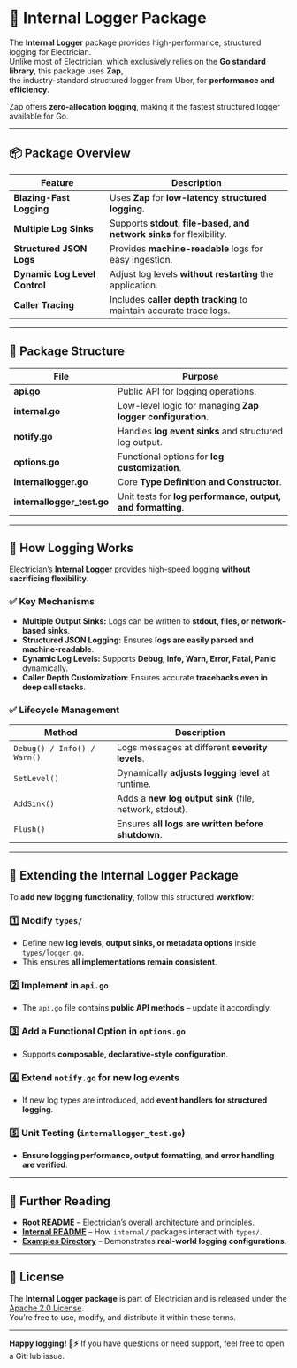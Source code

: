 # 📜 Internal Logger Package

The **Internal Logger** package provides high-performance, structured logging for Electrician.  
Unlike most of Electrician, which exclusively relies on the **Go standard library**, this package uses **Zap**,  
the industry-standard structured logger from Uber, for **performance and efficiency**.

Zap offers **zero-allocation logging**, making it the fastest structured logger available for Go.

---

## 📦 Package Overview

| Feature                       | Description                                                         |
| ----------------------------- | ------------------------------------------------------------------- |
| **Blazing-Fast Logging**      | Uses **Zap** for **low-latency structured logging**.                |
| **Multiple Log Sinks**        | Supports **stdout, file-based, and network sinks** for flexibility. |
| **Structured JSON Logs**      | Provides **machine-readable** logs for easy ingestion.              |
| **Dynamic Log Level Control** | Adjust log levels **without restarting** the application.           |
| **Caller Tracing**            | Includes **caller depth tracking** to maintain accurate trace logs. |

---

## 📂 Package Structure

| File                       | Purpose                                                     |
| -------------------------- | ----------------------------------------------------------- |
| **api.go**                 | Public API for logging operations.                          |
| **internal.go**            | Low-level logic for managing **Zap logger configuration**.  |
| **notify.go**              | Handles **log event sinks** and structured log output.      |
| **options.go**             | Functional options for **log customization**.               |
| **internallogger.go**      | Core **Type Definition and Constructor**.                   |
| **internallogger_test.go** | Unit tests for **log performance, output, and formatting**. |

---

## 🔧 How Logging Works

Electrician’s **Internal Logger** provides high-speed logging **without sacrificing flexibility**.

### ✅ **Key Mechanisms**

- **Multiple Output Sinks:** Logs can be written to **stdout, files, or network-based sinks**.
- **Structured JSON Logging:** Ensures **logs are easily parsed and machine-readable**.
- **Dynamic Log Levels:** Supports **Debug, Info, Warn, Error, Fatal, Panic** dynamically.
- **Caller Depth Customization:** Ensures accurate **tracebacks even in deep call stacks**.

### ✅ **Lifecycle Management**

| Method                      | Description                                             |
| --------------------------- | ------------------------------------------------------- |
| `Debug() / Info() / Warn()` | Logs messages at different **severity levels**.         |
| `SetLevel()`                | Dynamically **adjusts logging level** at runtime.       |
| `AddSink()`                 | Adds a **new log output sink** (file, network, stdout). |
| `Flush()`                   | Ensures **all logs are written before shutdown**.       |

---

## 🔧 Extending the Internal Logger Package

To **add new logging functionality**, follow this structured **workflow**:

### 1️⃣ Modify `types/`

- Define new **log levels, output sinks, or metadata options** inside `types/logger.go`.
- This ensures **all implementations remain consistent**.

### 2️⃣ Implement in `api.go`

- The `api.go` file contains **public API methods** – update it accordingly.

### 3️⃣ Add a Functional Option in `options.go`

- Supports **composable, declarative-style configuration**.

### 4️⃣ Extend `notify.go` for new log events

- If new log types are introduced, add **event handlers for structured logging**.

### 5️⃣ Unit Testing (`internallogger_test.go`)

- **Ensure logging performance, output formatting, and error handling are verified**.

---

## 📖 Further Reading

- **[Root README](../../../README.md)** – Electrician’s overall architecture and principles.
- **[Internal README](../README.MD)** – How `internal/` packages interact with `types/`.
- **[Examples Directory](../../../example/logging/)** – Demonstrates **real-world logging configurations**.

---

## 📝 License

The **Internal Logger package** is part of Electrician and is released under the [Apache 2.0 License](../../../LICENSE).  
You’re free to use, modify, and distribute it within these terms.

---

**Happy logging! 📝⚡** If you have questions or need support, feel free to open a GitHub issue.
